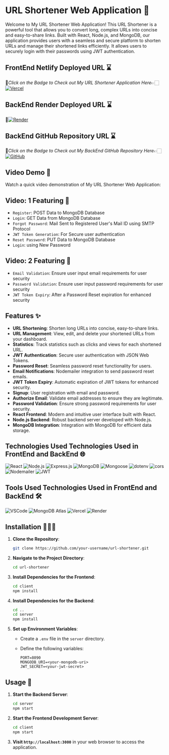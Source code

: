 # URL Shortener Web Application 🚀

Welcome to My URL Shortener Web Application! This URL Shortener is a powerful tool that allows you to convert long, complex URLs into concise and easy-to-share links. Built with React, Node.js, and MongoDB, our application provides users with a seamless and secure platform to shorten URLs and manage their shortened links efficiently. It allows users to securely login with their passwords using JWT authentication.

## FrontEnd Netlify Deployed URL ⌛

🔸*Click on the Badge to Check out My URL Shortener Application Here*👉🏻 [![Vercel](https://img.shields.io/badge/Vercel-000000?style=for-the-badge&logo=vercel&logoColor=white)
](https://url-shortener-front-end-three.vercel.app)

## BackEnd Render Deployed URL ⌛
🔸[![Render](https://img.shields.io/badge/Render-%46E3B7.svg?style=for-the-badge&logo=render&logoColor=white)](https://url-shortener-backend-8dli.onrender.com)

## BackEnd GitHub Repository URL ⌛
🔸*Click on the Badge to Check out My BackEnd GitHub Repository Here*👉🏻[![GitHub](https://img.shields.io/badge/github-%23121011.svg?style=for-the-badge&logo=github&logoColor=white)](https://github.com/Harsha-2324/URL-Shortener-BackEnd.git)

## Video Demo 🎥

Watch a quick video demonstration of My URL Shortener Web Application:

## **Video: 1 Featuring** 🎥
   - `Register`: POST Data to MongoDB Database
   - `Login`: GET Data from MongoDB Database
   - `Forgot Password`: Mail Sent to Registered User's Mail ID using SMTP Protocol
   - `JWT Token Generation`: For Secure user authentication
   - `Reset Password`: PUT Data to MongoDB Database
   - `Login`: using New Password
   



## **Video: 2 Featuring** 🎥
   - `Email Validation`: Ensure user input email requirements for user security
   - `Password Validation`: Ensure user input password requirements for user security
   - `JWT Token Expiry`: After a Password Reset expiration for enhanced security




## Features ✨

- **URL Shortening**: Shorten long URLs into concise, easy-to-share links.
- **URL Management**: View, edit, and delete your shortened URLs from your dashboard.
- **Statistics**: Track statistics such as clicks and views for each shortened URL.
- **JWT Authentication**: Secure user authentication with JSON Web Tokens.
- **Password Reset**: Seamless password reset functionality for users.
- **Email Notifications**: Nodemailer integration to send password reset emails.
- **JWT Token Expiry**: Automatic expiration of JWT tokens for enhanced security.
- **Signup**: User registration with email and password.
- **Authorize Email**: Validate email addresses to ensure they are legitimate.
- **Password Validation**: Ensure strong password requirements for user security.
- **React Frontend**: Modern and intuitive user interface built with React.
- **Node.js Backend**: Robust backend server developed with Node.js.
- **MongoDB Integration**: Integration with MongoDB for efficient data storage.


## Technologies Used Technologies Used in FrontEnd and BackEnd 🌐
![React](https://img.shields.io/badge/React-61DAFB?style=for-the-badge&logo=react&logoColor=white)
![Node.js](https://img.shields.io/badge/Node.js-43853D?style=for-the-badge&logo=node.js&logoColor=white)
![Express.js](https://img.shields.io/badge/Express.js-000000?style=for-the-badge&logo=express&logoColor=white)
![MongoDB](https://img.shields.io/badge/MongoDB-4EA94B?style=for-the-badge&logo=mongodb&logoColor=white)
![Mongoose](https://img.shields.io/badge/Mongoose-880000?style=for-the-badge&logo=mongoose&logoColor=white)
![dotenv](https://img.shields.io/badge/dotenv-007A88?style=for-the-badge&logo=dotenv&logoColor=white)
![cors](https://img.shields.io/badge/cors-1572B6?style=for-the-badge&logo=cors&logoColor=white)
![Nodemailer](https://img.shields.io/badge/Nodemailer-339933?style=for-the-badge&logo=nodemailer&logoColor=white)
![JWT](https://img.shields.io/badge/JWT-000000?style=for-the-badge&logo=json-web-tokens&logoColor=white)

## Tools Used Technologies Used in FrontEnd and BackEnd 🛠️
![VSCode](https://img.shields.io/badge/VSCode-007ACC?style=for-the-badge&logo=visual-studio-code&logoColor=white)
![MongoDB Atlas](https://img.shields.io/badge/MongoDB%20Atlas-4DB33D?style=for-the-badge&logo=mongodb&logoColor=white)
![Vercel](https://img.shields.io/badge/Vercel-000000?style=for-the-badge&logo=vercel&logoColor=white)
![Render](https://img.shields.io/badge/Render-000000?style=for-the-badge&logo=render&logoColor=white)

## Installation 🧑🏻‍💻

1. **Clone the Repository**:

   ```bash
   git clone https://github.com/your-username/url-shortener.git
   ```

2. **Navigate to the Project Directory**:

   ```bash
   cd url-shortener
   ```

3. **Install Dependencies for the Frontend**:

   ```bash
   cd client
   npm install
   ```

4. **Install Dependencies for the Backend**:

   ```bash
   cd ..
   cd server
   npm install
   ```

5. **Set up Environment Variables**:

   - Create a `.env` file in the `server` directory.
   - Define the following variables:

     ```plaintext
     PORT=8090
     MONGODB_URI=<your-mongodb-uri>
     JWT_SECRET=<your-jwt-secret>
     ```

## Usage 🚀

1. **Start the Backend Server**:

   ```bash
   cd server
   npm start
   ```

2. **Start the Frontend Development Server**:

   ```bash
   cd client
   npm start
   ```

3. **Visit `http://localhost:3000`** in your web browser to access the application.